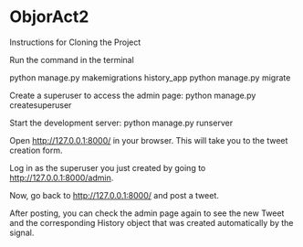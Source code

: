 ﻿# ObjorAct2

Instructions for Cloning the Project

Run the command in the terminal

python manage.py makemigrations history_app
python manage.py migrate

Create a superuser to access the admin page:
python manage.py createsuperuser

Start the development server:
python manage.py runserver

Open http://127.0.0.1:8000/ in your browser. This will take you to the tweet creation form.

Log in as the superuser you just created by going to http://127.0.0.1:8000/admin.

Now, go back to http://127.0.0.1:8000/ and post a tweet.

After posting, you can check the admin page again to see the new Tweet and the corresponding History object that was created automatically by the signal.

